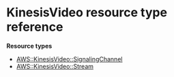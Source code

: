 # KinesisVideo resource type reference<a name="AWS_KinesisVideo"></a>

**Resource types**
+ [AWS::KinesisVideo::SignalingChannel](aws-resource-kinesisvideo-signalingchannel.md)
+ [AWS::KinesisVideo::Stream](aws-resource-kinesisvideo-stream.md)